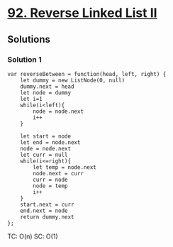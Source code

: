 # [92. Reverse Linked List II](https://leetcode.com/problems/reverse-linked-list-ii/)

## Solutions

### Solution 1

```
var reverseBetween = function(head, left, right) {
    let dummy = new ListNode(0, null)
    dummy.next = head
    let node = dummy
    let i=1
    while(i<left){
        node = node.next
        i++
    }
    
    let start = node
    let end = node.next
    node = node.next
    let curr = null
    while(i<=right){
        let temp = node.next
        node.next = curr
        curr = node
        node = temp
        i++
    }
    start.next = curr
    end.next = node
    return dummy.next
};
```

TC: O(n)
SC: O(1)